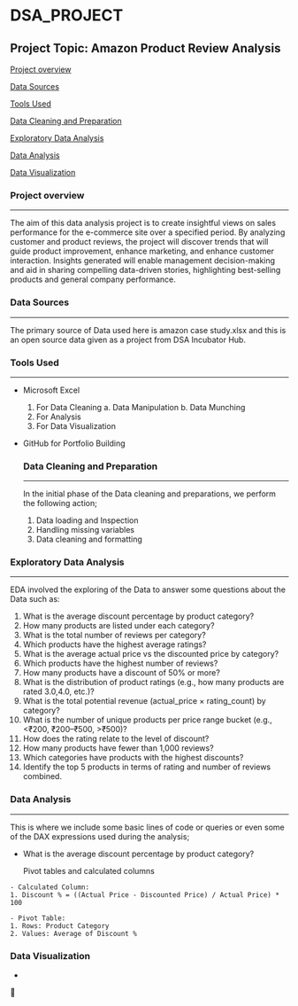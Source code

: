 # DSA_PROJECT

##  Project Topic: Amazon Product Review Analysis

[Project overview](#project-overview)

[Data Sources](#data-sources)

[Tools Used](#tools-used)

[Data Cleaning and Preparation](#data-cleaning-and-preparation)

[Exploratory Data Analysis](#exploratory-data-analysis)

[Data Analysis](#data-analysis)

[Data Visualization](#data-visualization)

### Project overview
---
The aim of this data analysis project is to create insightful views on sales performance for the e-commerce site over a specified period. By analyzing customer and product reviews, the project will discover trends that will guide product improvement, enhance marketing, and enhance customer interaction. Insights generated will enable management decision-making and aid in sharing compelling data-driven stories, highlighting best-selling products and general company performance.

### Data Sources
---
The primary source of Data used here is amazon case study.xlsx and this is an open source data given as a project from DSA Incubator Hub.

### Tools Used
---
- Microsoft Excel
  1.  For Data Cleaning
   a. Data Manipulation
   b. Data Munching
  3.  For Analysis
  4.  For Data Visualization
     
- GitHub for Portfolio Building

  ### Data Cleaning and Preparation
  ---
  In the initial phase of the Data cleaning and preparations, we perform the following action;
  
   1. Data loading and Inspection
   2. Handling missing variables
   3. Data cleaning and formatting

 ### Exploratory Data Analysis
 ---
 EDA involved the exploring of the Data to answer some questions about the Data such as:
 
1. What is the average discount percentage by product category? 
2. How many products are listed under each category? 
3. What is the total number of reviews per category?  
4. Which products have the highest average ratings? 
5. What is the average actual price vs the discounted price by category? 
6. Which products have the highest number of reviews? 
7. How many products have a discount of 50% or more?
8. What is the distribution of product ratings (e.g., how many products are rated 3.0,4.0, etc.)? 
9. What is the total potential revenue (actual_price × rating_count) by category? 
10. What is the number of unique products per price range bucket (e.g., <₹200, ₹200–₹500, >₹500)? 
11. How does the rating relate to the level of discount? 
12. How many products have fewer than 1,000 reviews? 
13. Which categories have products with the highest discounts? 
14. Identify the top 5 products in terms of rating and number of reviews combined.

### Data Analysis
---
This is where we include some basic lines of code or queries or even some of the DAX expressions used during the analysis;
 - What is the average discount percentage by product category?

   Pivot tables and calculated columns
```
- Calculated Column:
1. Discount % = ((Actual Price - Discounted Price) / Actual Price) * 100

- Pivot Table:
1. Rows: Product Category
2. Values: Average of Discount %
```

### Data Visualization
-
📱 


  
